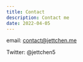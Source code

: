 ```yaml
---
title: Contact
description: Contact me
date: 2022-04-05
---
```


email: contact@jettchen.me

Twitter: @jettchen5

